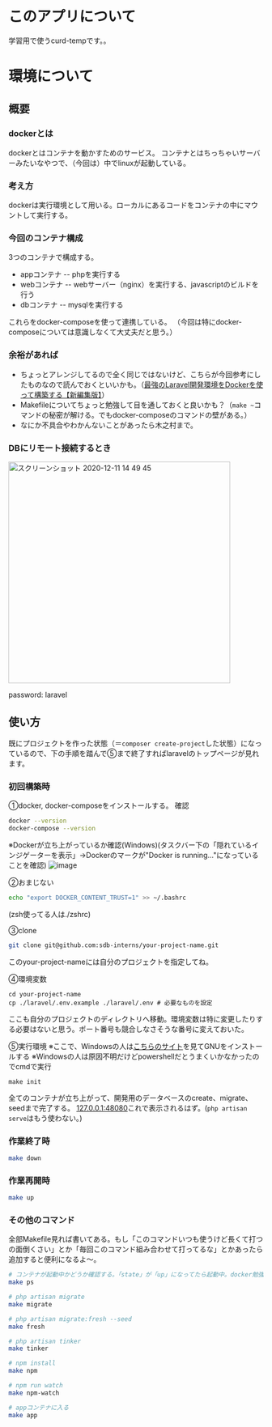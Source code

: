 # このアプリについて
学習用で使うcurd-tempです。。
# 環境について
## 概要
### dockerとは
dockerとはコンテナを動かすためのサービス。
コンテナとはちっちゃいサーバーみたいなやつで、（今回は）中でlinuxが起動している。
### 考え方
dockerは実行環境として用いる。ローカルにあるコードをコンテナの中にマウントして実行する。
### 今回のコンテナ構成
3つのコンテナで構成する。
- appコンテナ -- phpを実行する
- webコンテナ -- webサーバー（nginx）を実行する、javascriptのビルドを行う
- dbコンテナ -- mysqlを実行する

これらをdocker-composeを使って連携している。
（今回は特にdocker-composeについては意識しなくて大丈夫だと思う。）
### 余裕があれば
- ちょっとアレンジしてるので全く同じではないけど、こちらが今回参考にしたものなので読んでおくといいかも。（[最強のLaravel開発環境をDockerを使って構築する【新編集版】](https://qiita.com/ucan-lab/items/5fc1281cd8076c8ac9f4)）
- Makefileについてちょっと勉強して目を通しておくと良いかも？（`make ~`コマンドの秘密が解ける。でもdocker-composeのコマンドの壁がある。）
- なにか不具合やわかんないことがあったら木之村まで。
### DBにリモート接続するとき
<img width="438" alt="スクリーンショット 2020-12-11 14 49 45" src="https://user-images.githubusercontent.com/50652793/101868180-1e1e6480-3bc0-11eb-81c0-9f70cfbdbf3e.png">

password: laravel


## 使い方
既にプロジェクトを作った状態（＝`composer create-project`した状態）になっているので、下の手順を踏んで⑤まで終了すればlaravelのトップページが見れます。
### 初回構築時
①docker, docker-composeをインストールする。
確認
```bash
docker --version
docker-compose --version
```
※Dockerが立ち上がっているか確認(Windows)(タスクバー下の「隠れているインジゲーターを表示」→Dockerのマークが"Docker is running..."になっていることを確認)
![image](https://user-images.githubusercontent.com/58587065/101975639-62256e00-3c81-11eb-95ef-2be3a1f7d469.png)


②おまじない
```bash
echo "export DOCKER_CONTENT_TRUST=1" >> ~/.bashrc
```
(zsh使ってる人は./zshrc)

③clone
```bash
git clone git@github.com:sdb-interns/your-project-name.git
```
このyour-project-nameには自分のプロジェクトを指定してね。

④環境変数
```
cd your-project-name
cp ./laravel/.env.example ./laravel/.env # 必要なものを設定
```
ここも自分のプロジェクトのディレクトリへ移動。環境変数は特に変更したりする必要はないと思う。ポート番号も競合しなさそうな番号に変えておいた。

⑤実行環境
※ここで、Windowsの人は[こちらのサイト](https://bluebirdofoz.hatenablog.com/entry/2019/10/24/221517)を見てGNUをインストールする
※Windowsの人は原因不明だけどpowershellだとうまくいかなかったのでcmdで実行
```bash(Winはcmd)
make init
```
全てのコンテナが立ち上がって、開発用のデータベースのcreate、migrate、seedまで完了する。
[127.0.0.1:48080](http://127.0.0.1:48080)これで表示されるはず。(`php artisan serve`はもう使わない。)

### 作業終了時
```bash
make down
```

### 作業再開時
```bash
make up
```

### その他のコマンド
全部Makefile見れば書いてある。もし「このコマンドいつも使うけど長くて打つの面倒くさい」とか「毎回このコマンド組み合わせて打ってるな」とかあったら追加すると便利になるよ〜。
```bash
# コンテナが起動中かどうか確認する。「state」が「up」になってたら起動中。docker勉強するとわかる
make ps

# php artisan migrate
make migrate

# php artisan migrate:fresh --seed
make fresh

# php artisan tinker
make tinker

# npm install
make npm

# npm run watch
make npm-watch

# appコンテナに入る
make app
```
